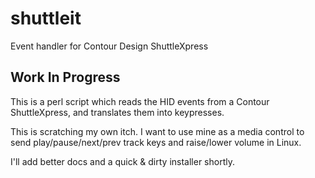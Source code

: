 # shuttleit
Event handler for Contour Design ShuttleXpress

## Work In Progress

This is a perl script which reads the HID events from a Contour
ShuttleXpress, and translates them into keypresses.

This is scratching my own itch. I want to use mine as a media control
to send play/pause/next/prev track keys and raise/lower volume in Linux.

I'll add better docs and a quick & dirty installer shortly.

